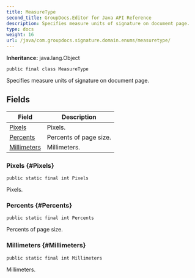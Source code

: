 ```yaml
---
title: MeasureType
second_title: GroupDocs.Editor for Java API Reference
description: Specifies measure units of signature on document page.
type: docs
weight: 16
url: /java/com.groupdocs.signature.domain.enums/measuretype/
---
```

**Inheritance:**
java.lang.Object
```
public final class MeasureType
```

Specifies measure units of signature on document page.
## Fields

| Field | Description |
| --- | --- |
| [Pixels](#Pixels) | Pixels. |
| [Percents](#Percents) | Percents of page size. |
| [Millimeters](#Millimeters) | Millimeters. |
### Pixels {#Pixels}
```
public static final int Pixels
```


Pixels.

### Percents {#Percents}
```
public static final int Percents
```


Percents of page size.

### Millimeters {#Millimeters}
```
public static final int Millimeters
```


Millimeters.

